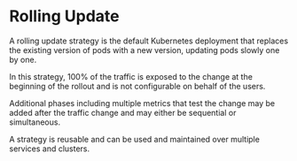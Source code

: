 # Rolling Update

A rolling update strategy is the default Kubernetes deployment that replaces the existing version of pods with a new version, updating pods slowly one by one.

In this strategy, 100% of the traffic is exposed to the change at the beginning of the rollout and is not configurable on behalf of the users.

Additional phases including multiple metrics that test the change may be added after the traffic change and may either be sequential or simultaneous.

A strategy is reusable and can be used and maintained over multiple services and clusters.

